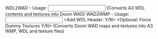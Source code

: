 WDL2WAD - Usage: <Input WDL Path> <Output WAD Path> (Converts A3 WDL contents and textures into Doom WAD)
WAD2WMP - Usage: <Input WAD Path> <Output WMP Path> <Output WDL Path> <Add WDL Header: Y/N> <Optional: Force Dummy Textures Y/N> (Converts Doom WAD maps and textures into A3 WMP, WDL and texture files)
